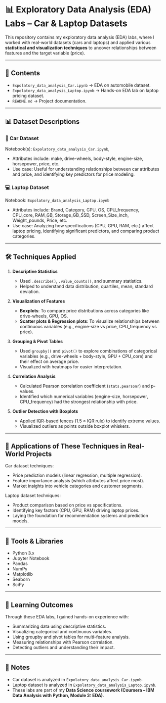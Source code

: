 
# 📊 Exploratory Data Analysis (EDA) Labs – Car & Laptop Datasets

This repository contains my exploratory data analysis (EDA) labs, where I worked with real-world datasets (cars and laptops) and applied various **statistical and visualization techniques** to uncover relationships between features and the target variable (price).

---

## 📂 Contents

* `Expolatory_data_analysis_Car.ipynb` → EDA on automobile dataset.
* `Expolatory_data_analysis_Laptop.ipynb` → Hands-on EDA lab on laptop pricing dataset.
* `README.md` → Project documentation.

---

## 📊 Dataset Descriptions

### 🚗 Car Dataset

Notebook(s): `Expolatory_data_analysis_Car.ipynb`, 

* Attributes include: make, drive-wheels, body-style, engine-size, horsepower, price, etc.
* Use case: Useful for understanding relationships between car attributes and price, and identifying key predictors for price modeling.

### 💻 Laptop Dataset

Notebook: `Expolatory_data_analysis_Laptop.ipynb`

* Attributes include: Brand, Category, GPU, OS, CPU\_frequency, CPU\_core, RAM\_GB, Storage\_GB\_SSD, Screen\_Size\_inch, Weight\_pounds, Price, etc.
* Use case: Analyzing how specifications (CPU, GPU, RAM, etc.) affect laptop pricing, identifying significant predictors, and comparing product categories.

---

## 🛠 Techniques Applied

1. **Descriptive Statistics**

   * Used `.describe()`, `.value_counts()`, and summary statistics.
   * Helped to understand data distribution, quartiles, mean, standard deviation.

2. **Visualization of Features**

   * **Boxplots**: To compare price distributions across categories like drive-wheels, GPU, OS.
   * **Scatter plots & Regression plots**: To visualize relationships between continuous variables (e.g., engine-size vs price, CPU\_frequency vs price).

3. **Grouping & Pivot Tables**

   * Used `groupby()` and `pivot()` to explore combinations of categorical variables (e.g., drive-wheels + body-style, GPU + CPU\_core) and their effect on average price.
   * Visualized with heatmaps for easier interpretation.

4. **Correlation Analysis**

   * Calculated Pearson correlation coefficient (`stats.pearsonr`) and p-values.
   * Identified which numerical variables (engine-size, horsepower, CPU\_frequency) had the strongest relationship with price.

5. **Outlier Detection with Boxplots**

   * Applied IQR-based fences (1.5 × IQR rule) to identify extreme values.
   * Visualized outliers as points outside boxplot whiskers.

---

## 🚀 Applications of These Techniques in Real-World Projects

Car dataset techniques:

* Price prediction models (linear regression, multiple regression).
* Feature importance analysis (which attributes affect price most).
* Market insights into vehicle categories and customer segments.

Laptop dataset techniques:

* Product comparison based on price vs specifications.
* Identifying key factors (CPU, GPU, RAM) driving laptop prices.
* Laying the foundation for recommendation systems and prediction models.

---

## 🧰 Tools & Libraries

* Python 3.x
* Jupyter Notebook
* Pandas
* NumPy
* Matplotlib
* Seaborn
* SciPy

---

## 🔑 Learning Outcomes

Through these EDA labs, I gained hands-on experience with:

* Summarizing data using descriptive statistics.
* Visualizing categorical and continuous variables.
* Using groupby and pivot tables for multi-feature analysis.
* Measuring relationships with Pearson correlation.
* Detecting outliers and understanding their impact.

---

## 📌 Notes

* Car dataset is analyzed in `Expolatory_data_analysis_Car.ipynb`.
* Laptop dataset is analyzed in `Expolatory_data_analysis_Laptop.ipynb`.
* These labs are part of my **Data Science coursework (Coursera – IBM Data Analysis with Python, Module 3: EDA)**.

